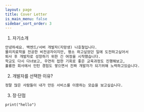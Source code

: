 ```yaml
---
layout: page
title: Cover Letter
is_main_menu: false
sidebar_sort_order: 3
---
```


1. 자기소개
```md
안녕하세요. 백엔드/서버 개발자(지망생) 나호철입니다.
물리치료학을 전공한 비전공자이지만, 평소 하고싶었던 일에 도전하고싶어서
퇴사 후 개발자로 성장하기 위한 긴 여정을 시작했습니다.
학교도 다시 다녀보고, 우연히 접한 기회로 좋은 교육과정도 진행해보고,
훌륭한 회사에서 인턴 경험도 쌓으면서 진짜 개발자가 되기위해 노력하고있습니다.
```

2. 개발자를 선택한 이유?
```md
정말 많은 사람들이 내가 만든 서비스를 이용하는 모습을 보고싶습니다.
```

3. 장·단점
```md
print("hello")
```